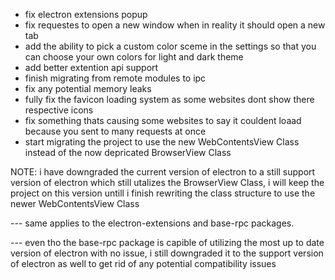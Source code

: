 + fix electron extensions popup
+ fix requestes to open a new window when in reality it should open a new tab
+ add the ability to pick a custom color sceme in the settings so that you can choose your own colors for light and dark theme
+ add better extention api support
+ finish migrating from remote modules to ipc
+ fix any potential memory leaks
+ fully fix the favicon loading system as some websites dont show there respective icons
+ fix something thats causing some websites to say it couldent loaad because you sent to many requests at once
+ start migrating the project to use the new WebContentsView Class instead of the now depricated BrowserView Class

NOTE:
i have downgraded the current version of electron to a still support version of electron which still utalizes the BrowserView Class, i will keep the project on this version untill i finish rewriting the class structure to use the newer WebContentsView Class

--- same applies to the electron-extensions and base-rpc packages.

--- even tho the base-rpc package is capible of utilizing the most up to date version of electron with no issue, i still downgraded it to the support version of electron as well to get rid of any potential compatibility issues